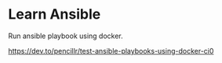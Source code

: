 # Learn Ansible


Run ansible playbook using docker.

https://dev.to/pencillr/test-ansible-playbooks-using-docker-ci0
